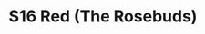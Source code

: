 ---
title: S16 Red (The Rosebuds)
permalink: "/teams/s16-red"
teamslug: s16-red
members:
- Steven Gong - Captain
- Brandon Waggoner - QB
- Yi Chen
- Nick Green
- Kevin Hamilton
- Tristan Johnson
- Tyler Lacey
- Nolan Lazarus
- Jay Maroney
- Alex Payne
- Kevin Smiffy
- Adam Stickler
- Patrick Tighe
teamid: 6364
name: S16 Red
color: The Rosebuds
division: ''
---
